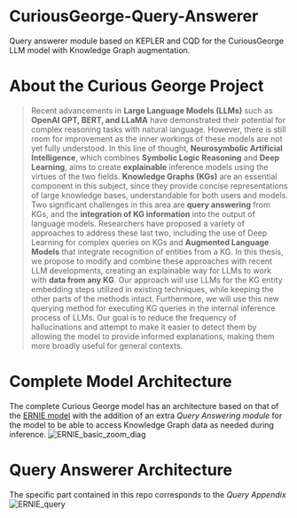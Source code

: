 # CuriousGeorge-Query-Answerer
Query answerer module based on KEPLER and CQD for the CuriousGeorge LLM model with Knowledge Graph augmentation.

# About the Curious George Project
> Recent advancements in **Large Language Models (LLMs)** such as **OpenAI GPT, BERT, and LLaMA** have demonstrated their potential for complex reasoning tasks with natural language. However, there is still room for improvement as the inner workings of these models are not yet fully understood. In this line of thought, **Neurosymbolic Artificial Intelligence**, which combines **Symbolic Logic Reasoning** and **Deep Learning**, aims to create **explainable** inference models using the virtues of the two fields. **Knowledge Graphs (KGs)** are an essential component in this subject, since they provide concise representations of large knowledge bases, understandable for both users and models. Two significant challenges in this area are **query answering** from KGs, and the **integration of KG information** into the output of language models. 
> Researchers have proposed a variety of approaches to address these last two, including the use of Deep Learning for complex queries on KGs and **Augmented Language Models** that integrate recognition of entities from a KG. In this thesis, we propose to modify and combine these approaches with recent LLM developments, creating an explainable way for LLMs to work with **data from any KG**. Our approach will use LLMs for the KG entity embedding steps utilized in existing techniques, while keeping the other parts of the methods intact. Furthermore, we will use this new querying method for executing KG queries in the internal inference process of LLMs. Our goal is to reduce the frequency of hallucinations and attempt to make it easier to detect them by allowing the model to provide informed explanations, making them more broadly useful for general contexts.

# Complete Model Architecture
The complete Curious George model has an architecture based on that of the [ERNIE model](https://huggingface.co/docs/transformers/model_doc/ernie) with the addition of an extra *Query Answering module* for the model to be able to access Knowledge Graph data as needed during inference.
![ERNIE_basic_zoom_diag](https://github.com/Efrainq07/CuriousGeorge-Query-Answerer/assets/33973526/8ee15bb9-2c31-4985-9806-dce34972c035)

# Query Answerer Architecture
The specific part contained in this repo corresponds to the *Query Appendix*
![ERNIE_query](https://github.com/Efrainq07/CuriousGeorge-Query-Answerer/assets/33973526/670f78a1-f6fb-47e9-b227-4c4139598427)
